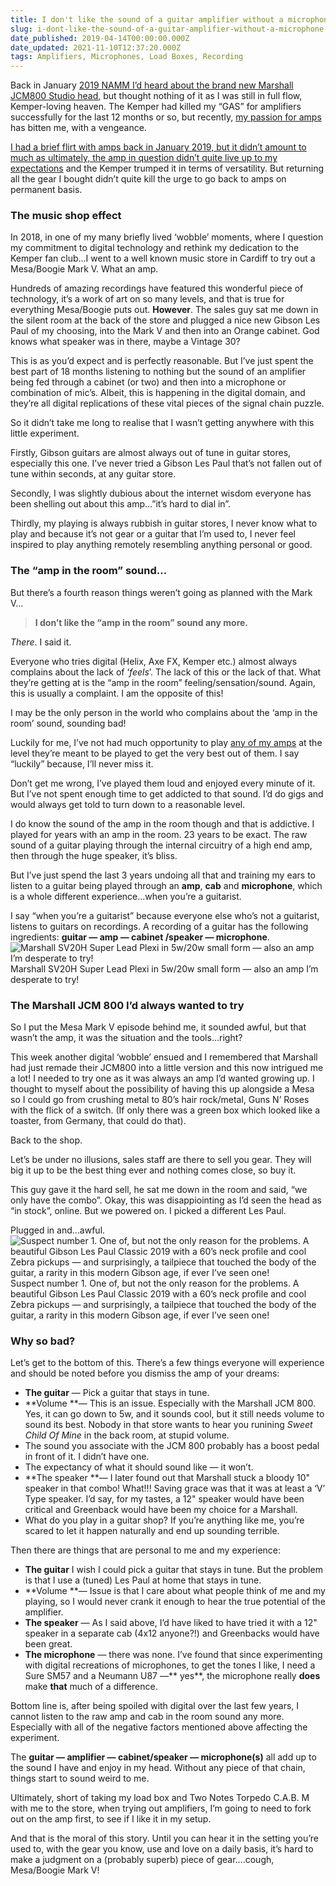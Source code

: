 ```yaml
---
title: I don't like the sound of a guitar amplifier without a microphone any more!
slug: i-dont-like-the-sound-of-a-guitar-amplifier-without-a-microphone-any-more
date_published: 2019-04-14T00:00:00.000Z
date_updated: 2021-11-10T12:37:20.000Z
tags: Amplifiers, Microphones, Load Boxes, Recording
---
```


Back in January [2019 NAMM I’d heard about the brand new Marshall JCM800 Studio head](https://www.gak.co.uk/blog/namm-2019-marshall/), but thought nothing of it as I was still in full flow, Kemper-loving heaven. The Kemper had killed my “GAS” for amplifiers successfully for the last 12 months or so, but recently, [my passion for amps](__GHOST_URL__/expensive-amplifier-cheap-guitar/) has bitten me, with a vengeance.

[I had a brief flirt with amps back in January 2019, but it didn’t amount to much as ultimately, the amp in question didn’t quite live up to my expectations](__GHOST_URL__/kemper-owner-for-a-year-and-why-im-returning-to-valves-in-2019/) and the Kemper trumped it in terms of versatility. But returning all the gear I bought didn’t quite kill the urge to go back to amps on permanent basis.

### The music shop effect

In 2018, in one of my many briefly lived ‘wobble’ moments, where I question my commitment to digital technology and rethink my dedication to the Kemper fan club…I went to a well known music store in Cardiff to try out a Mesa/Boogie Mark V. What an amp.

Hundreds of amazing recordings have featured this wonderful piece of technology, it’s a work of art on so many levels, and that is true for everything Mesa/Boogie puts out. **However**. The sales guy sat me down in the silent room at the back of the store and plugged a nice new Gibson Les Paul of my choosing, into the Mark V and then into an Orange cabinet. God knows what speaker was in there, maybe a Vintage 30?

This is as you’d expect and is perfectly reasonable. But I’ve just spent the best part of 18 months listening to nothing but the sound of an amplifier being fed through a cabinet (or two) and then into a microphone or combination of mic’s. Albeit, this is happening in the digital domain, and they’re all digital replications of these vital pieces of the signal chain puzzle.

So it didn’t take me long to realise that I wasn’t getting anywhere with this little experiment.

Firstly, Gibson guitars are almost always out of tune in guitar stores, especially this one. I’ve never tried a Gibson Les Paul that’s not fallen out of tune within seconds, at any guitar store.

Secondly, I was slightly dubious about the internet wisdom everyone has been shelling out about this amp…”it’s hard to dial in”.

Thirdly, my playing is always rubbish in guitar stores, I never know what to play and because it’s not gear or a guitar that I’m used to, I never feel inspired to play anything remotely resembling anything personal or good.

### The “amp in the room” sound…

But there’s a fourth reason things weren’t going as planned with the Mark V…

> **I don’t like the “amp in the room” sound any more.**

*There*. I said it.

Everyone who tries digital (Helix, Axe FX, Kemper etc.) almost always complains about the lack of ‘*feels*’. The lack of this or the lack of that. What they’re getting at is the “amp in the room” feeling/sensation/sound. Again, this is usually a complaint. I am the opposite of this!

I may be the only person in the world who complains about the ‘amp in the room’ sound, sounding bad!

Luckily for me, I’ve not had much opportunity to play [any of my amps](__GHOST_URL__/expensive-amplifier-cheap-guitar/) at the level they’re meant to be played to get the very best out of them. I say “luckily” because, I’ll never miss it.

Don’t get me wrong, I’ve played them loud and enjoyed every minute of it. But I’ve not spent enough time to get addicted to that sound. I’d do gigs and would always get told to turn down to a reasonable level.

I do know the sound of the amp in the room though and that is addictive. I played for years with an amp in the room. 23 years to be exact. The raw sound of a guitar playing through the internal circuitry of a high end amp, then through the huge speaker, it’s bliss.

But I’ve just spend the last 3 years undoing all that and training my ears to listen to a guitar being played through an **amp**, **cab** and **microphone**, which is a whole different experience…when you’re a guitarist.

I say “when you’re a guitarist” because everyone else who’s not a guitarist, listens to guitars on recordings. A recording of a guitar has the following ingredients: **guitar — amp — cabinet /speaker — microphone**.
![Marshall SV20H Super Lead Plexi in 5w/20w small form — also an amp I’m desperate to try!](__GHOST_URL__/content/images/2021/11/41f3a06f-a4c1-4e96-9a43-19574e3d1dfa.jpg)Marshall SV20H Super Lead Plexi in 5w/20w small form — also an amp I’m desperate to try!
### The Marshall JCM 800 I’d always wanted to try

So I put the Mesa Mark V episode behind me, it sounded awful, but that wasn’t the amp, it was the situation and the tools…right?

This week another digital ‘wobble’ ensued and I remembered that Marshall had just remade their JCM800 into a little version and this now intrigued me a lot! I needed to try one as it was always an amp I’d wanted growing up. I thought to myself about the possibility of having this up alongside a Mesa so I could go from crushing metal to 80’s hair rock/metal, Guns N’ Roses with the flick of a switch. (If only there was a green box which looked like a toaster, from Germany, that could do that).

Back to the shop.

Let’s be under no illusions, sales staff are there to sell you gear. They will big it up to be the best thing ever and nothing comes close, so buy it.

This guy gave it the hard sell, he sat me down in the room and said, “we only have the combo”. Okay, this was disappiointing as I’d seen the head as “in stock”, online. But we powered on. I picked a different Les Paul.

Plugged in and…awful.
![Suspect number 1. One of, but not the only reason for the problems. A beautiful Gibson Les Paul Classic 2019 with a 60’s neck profile and cool Zebra pickups — and surprisingly, a tailpiece that touched the body of the guitar, a rarity in this modern Gibson age, if ever I’ve seen one!](__GHOST_URL__/content/images/2021/11/1-ZSbcpUFr-_TWAbwVN93N7Q.jpeg)Suspect number 1. One of, but not the only reason for the problems. A beautiful Gibson Les Paul Classic 2019 with a 60’s neck profile and cool Zebra pickups — and surprisingly, a tailpiece that touched the body of the guitar, a rarity in this modern Gibson age, if ever I’ve seen one!
### Why so bad?

Let’s get to the bottom of this. There’s a few things everyone will experience and should be noted before you dismiss the amp of your dreams:

- **The guitar** — Pick a guitar that stays in tune.
- **Volume **— This is an issue. Especially with the Marshall JCM 800. Yes, it can go down to 5w, and it sounds cool, but it still needs volume to sound its best. Nobody in that store wants to hear you runining *Sweet Child Of Mine* in the back room, at stupid volume.
- The sound you associate with the JCM 800 probably has a boost pedal in front of it. I didn’t have one.
- The expectancy of what it should sound like — it won’t.
- **The speaker **— I later found out that Marshall stuck a bloody 10" speaker in that combo! What!!! Saving grace was that it was at least a ‘V’ Type speaker. I’d say, for my tastes, a 12" speaker would have been critical and Greenback would have been my choice for a Marshall.
- What do you play in a guitar shop? If you’re anything like me, you’re scared to let it happen naturally and end up sounding terrible.

Then there are things that are personal to me and my experience:

- **The guitar** I wish I could pick a guitar that stays in tune. But the problem is that I use a (tuned) Les Paul at home that stays in tune.
- **Volume **— Issue is that I care about what people think of me and my playing, so I would never crank it enough to hear the true potential of the amplifier.
- **The speaker** — As I said above, I’d have liked to have tried it with a 12" speaker in a separate cab (4x12 anyone?!) and Greenbacks would have been great.
- **The microphone** — there was none. I’ve found that since experimenting with digital recreations of microphones, to get the tones I like, I need a Sure SM57 and a Neumann U87 —** yes**, the microphone really **does** make **that** much of a difference.

Bottom line is, after being spoiled with digital over the last few years, I cannot listen to the raw amp and cab in the room sound any more. Especially with all of the negative factors mentioned above affecting the experiment.

The **guitar — amplifier — cabinet/speaker — microphone(s)** all add up to the sound I have and enjoy in my head. Without any piece of that chain, things start to sound weird to me.

Ultimately, short of taking my load box and Two Notes Torpedo C.A.B. M with me to the store, when trying out amplifiers, I’m going to need to fork out on the amp first, to see if I like it in my setup.

And that is the moral of this story. Until you can hear it in the setting you’re used to, with the gear you know, use and love on a daily basis, it’s hard to make a judgment on a (probably superb) piece of gear….cough, Mesa/Boogie Mark V!
